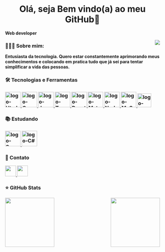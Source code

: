 
<h1 align="center">Olá, seja Bem vindo(a) ao meu GitHub👋</h1>

**Web developer**

 <img align="right"
 src="https://raw.githubusercontent.com/gist/GledsonLucas111/5022e3f6b1f742b819961280278e63fe/raw/8b30d58a25a1aad74170e17282ea68efdbcbba16/githubcard.svg"></img>
 
<h3>👨🏻‍💻 Sobre mim:</h3>

**Entusiasta da tecnologia. Quero estar constantemente aprimorando meus conhecimentos e colocando em pratica tudo que já sei para tentar simplificar a vida das pessoas.**
 
<h3>🛠 Tecnologias e Ferramentas<h3/>

<div>
  <a href="https://developer.mozilla.org/pt-BR/docs/Web/HTML" target="_blank">
  <img height="50px" alt="logo-Html" src="https://cdn.jsdelivr.net/gh/devicons/devicon/icons/html5/html5-original.svg" />
  </a>
  
  <a href="https://developer.mozilla.org/pt-BR/docs/Web/CSS" target="_blank">
  <img height="50px" alt="logo-Css" src="https://cdn.jsdelivr.net/gh/devicons/devicon/icons/css3/css3-original.svg" />
  </a>
  
  <a href="https://developer.mozilla.org/pt-BR/docs/Web/JavaScript" target="_blank">
  <img height="50px" alt="logo-JavaScript" src="https://cdn.jsdelivr.net/gh/devicons/devicon/icons/javascript/javascript-original.svg" />
  </a>
  <a href="https://www.typescriptlang.org/docs/" target="_blank">
  <img height="50px" alt="logo-TypeScript" src="https://cdn.jsdelivr.net/gh/devicons/devicon/icons/typescript/typescript-original.svg" />
  </a>
  <a href="https://pt-br.reactjs.org/docs/getting-started.html" target="_blank">
  <img height="50px" alt="logo-React" src="https://cdn.jsdelivr.net/gh/devicons/devicon/icons/react/react-original.svg" />
  </a>
  <a href="https://mui.com/pt/material-ui/getting-started/overview/" target="_blank">
  <img height="50px" alt="logo-MaterialUi" src="https://cdn.jsdelivr.net/gh/devicons/devicon/icons/materialui/materialui-original.svg" />
  </a>
  
  <a href="https://nodejs.org/en/docs/" target="_blank">
  <img height="50px" alt="logo-Node" src="https://cdn.jsdelivr.net/gh/devicons/devicon/icons/nodejs/nodejs-original.svg" />
  </a>
  
  <a href="https://dev.mysql.com/doc/" target="_blank">
  <img height="50px" alt="logo-MySql" src="https://cdn.jsdelivr.net/gh/devicons/devicon/icons/mysql/mysql-original.svg" target="_blank" />
  </a>
  
  <a href="https://jestjs.io/pt-BR/docs/getting-started" target="_blank">
  <img height="45px" alt="logo-Jest" src="https://cdn.jsdelivr.net/gh/devicons/devicon/icons/jest/jest-plain.svg" />
  </a>
 </div>
 
<h3>📚 Estudando<h3/>

<div>
<a href="https://sass-lang.com/documentation/" target="_blank">
<img height="50px" alt="logo-Saas" src="https://cdn.jsdelivr.net/gh/devicons/devicon/icons/sass/sass-original.svg" />
</a>

<a href="https://docs.microsoft.com/pt-br/dotnet/csharp/" target="_blank">
<img height="50px" alt="logo-C#" src="https://cdn.jsdelivr.net/gh/devicons/devicon/icons/csharp/csharp-original.svg" />
</a>
</div>


<h3>📧 Contato</h3>

<div>
  <a href="mailto:gledsonlucas111@gmail.com">
    <img height="35px" src="https://img.shields.io/badge/Gmail-D14836?style=for-the-badge&logo=gmail&logoColor=white"/>
  </a>
  <a href="https://www.linkedin.com/in/gledson-lucas-1b5873166/" target="_blank">
    <img height="35px" src="https://img.shields.io/badge/LinkedIn-0077B5?style=for-the-badge&logo=linkedin&logoColor=white" />
  </a>
 </div>
 
 
<div>
 <h3>⭐ GitHub Stats</h3>
  <a href="https://github.com/gledsonlucas111">
  <img height="160em" src="https://github-readme-stats.vercel.app/api?username=gledsonlucas111&show_icons=true&theme=radical&include_all_commits=true&count_private=true"/>
  <img height="160em" align="right" src="https://github-readme-stats.vercel.app/api/top-langs/?username=gledsonlucas111&layout=compact&langs_count=7&theme=radical"/>
</div>
 
 ##
